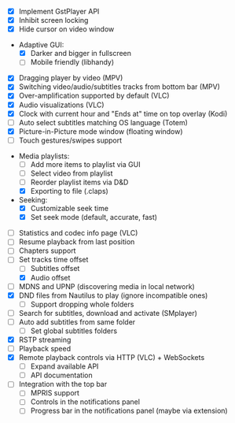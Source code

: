 - [X] Implement GstPlayer API
- [X] Inhibit screen locking
- [X] Hide cursor on video window
- Adaptive GUI:
  - [X] Darker and bigger in fullscreen
  - [ ] Mobile friendly (libhandy)
- [X] Dragging player by video (MPV)
- [X] Switching video/audio/subtitles tracks from bottom bar (MPV)
- [X] Over-amplification supported by default (VLC)
- [X] Audio visualizations (VLC)
- [X] Clock with current hour and "Ends at" time on top overlay (Kodi)
- [ ] Auto select subtitles matching OS language (Totem)
- [X] Picture-in-Picture mode window (floating window)
- [ ] Touch gestures/swipes support
- Media playlists:
  - [ ] Add more items to playlist via GUI
  - [ ] Select video from playlist
  - [ ] Reorder playlist items via D&D
  - [X] Exporting to file (.claps)
- Seeking:
  - [X] Customizable seek time
  - [X] Set seek mode (default, accurate, fast)
- [ ] Statistics and codec info page (VLC)
- [ ] Resume playback from last position
- [ ] Chapters support
- [ ] Set tracks time offset
  - [ ] Subtitles offset
  - [X] Audio offset
- [ ] MDNS and UPNP (discovering media in local network)
- [X] DND files from Nautilus to play (ignore incompatible ones)
  - [ ] Support dropping whole folders
- [ ] Search for subtitles, download and activate (SMplayer)
- [ ] Auto add subtitles from same folder
  - [ ] Set global subtitles folders
- [X] RSTP streaming
- [ ] Playback speed
- [X] Remote playback controls via HTTP (VLC) + WebSockets
  - [ ] Expand available API
  - [ ] API documentation
- [ ] Integration with the top bar
  - [ ] MPRIS support
  - [ ] Controls in the notifications panel
  - [ ] Progress bar in the notifications panel (maybe via extension)
